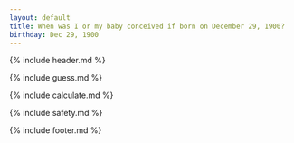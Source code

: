 ```yaml
---
layout: default
title: When was I or my baby conceived if born on December 29, 1900?
birthday: Dec 29, 1900
---
```


{% include header.md %}

{% include guess.md %}

{% include calculate.md %}

{% include safety.md %}

{% include footer.md %}



